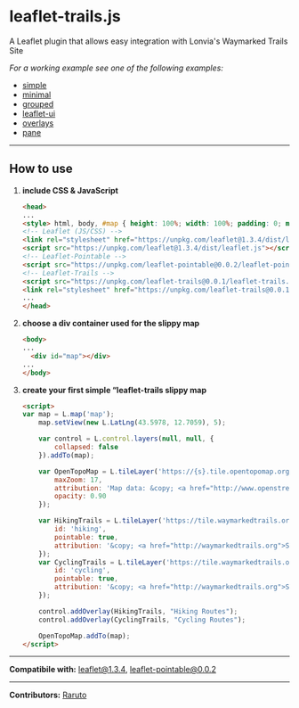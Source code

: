 # leaflet-trails.js
A Leaflet plugin that allows easy integration with Lonvia's Waymarked Trails Site

_For a working example see one of the following examples:_

- [simple](https://raruto.github.io/leaflet-trails/examples/leaflet-trails_simple.html)
- [minimal](https://raruto.github.io/leaflet-trails/examples/leaflet-trails.html)
- [grouped](https://raruto.github.io/leaflet-trails/examples/leaflet-trails_grouped.html)
- [leaflet-ui](https://raruto.github.io/leaflet-trails/examples/leaflet-trails_ui.html)
- [overlays](https://raruto.github.io/leaflet-trails/examples/leaflet-trails_overlays.html)
- [pane](https://raruto.github.io/leaflet-trails/examples/leaflet-trails_pane.html)

---

## How to use

1. **include CSS & JavaScript**
    ```html
    <head>
    ...
    <style> html, body, #map { height: 100%; width: 100%; padding: 0; margin: 0; } </style>
    <!-- Leaflet (JS/CSS) -->
    <link rel="stylesheet" href="https://unpkg.com/leaflet@1.3.4/dist/leaflet.css" />
    <script src="https://unpkg.com/leaflet@1.3.4/dist/leaflet.js"></script>
    <!-- Leaflet-Pointable -->
    <script src="https://unpkg.com/leaflet-pointable@0.0.2/leaflet-pointable.js"></script>
    <!-- Leaflet-Trails -->
    <script src="https://unpkg.com/leaflet-trails@0.0.1/leaflet-trails.js"></script>
    <link rel="stylesheet" href="https://unpkg.com/leaflet-trails@0.0.1/leaflet-trails.css">
    ...
    </head>
    ```
2. **choose a div container used for the slippy map**
    ```html
    <body>
    ...
	  <div id="map"></div>
    ...
    </body>
    ```
3. **create your first simple “leaflet-trails slippy map**
    ```html
    <script>
    var map = L.map('map');
		map.setView(new L.LatLng(43.5978, 12.7059), 5);

		var control = L.control.layers(null, null, {
			collapsed: false
		}).addTo(map);

		var OpenTopoMap = L.tileLayer('https://{s}.tile.opentopomap.org/{z}/{x}/{y}.png', {
			maxZoom: 17,
			attribution: 'Map data: &copy; <a href="http://www.openstreetmap.org/copyright">OpenStreetMap</a>, <a href="http://viewfinderpanoramas.org">SRTM</a> | Map style: &copy; <a href="https://opentopomap.org">OpenTopoMap</a> (<a href="https://creativecommons.org/licenses/by-sa/3.0/">CC-BY-SA</a>)',
			opacity: 0.90
		});

		var HikingTrails = L.tileLayer('https://tile.waymarkedtrails.org/{id}/{z}/{x}/{y}.png', {
			id: 'hiking',
			pointable: true,
			attribution: '&copy; <a href="http://waymarkedtrails.org">Sarah Hoffmann</a> (<a href="https://creativecommons.org/licenses/by-sa/3.0/">CC-BY-SA</a>)',
		});
		var CyclingTrails = L.tileLayer('https://tile.waymarkedtrails.org/{id}/{z}/{x}/{y}.png', {
			id: 'cycling',
			pointable: true,
			attribution: '&copy; <a href="http://waymarkedtrails.org">Sarah Hoffmann</a> (<a href="https://creativecommons.org/licenses/by-sa/3.0/">CC-BY-SA</a>)',
		});

		control.addOverlay(HikingTrails, "Hiking Routes");
		control.addOverlay(CyclingTrails, "Cycling Routes");

		OpenTopoMap.addTo(map);
    </script>
    ```

---

**Compatibile with:** leaflet@1.3.4, leaflet-pointable@0.0.2

---

**Contributors:** [Raruto](https://github.com/Raruto/leaflet-trails)

